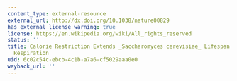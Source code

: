 ```yaml
---
content_type: external-resource
external_url: http://dx.doi.org/10.1038/nature00829
has_external_license_warning: true
license: https://en.wikipedia.org/wiki/All_rights_reserved
status: ''
title: Calorie Restriction Extends _Saccharomyces cerevisiae_ Lifespan by Increasing
  Respiration
uid: 6c02c54c-ebcb-4c1b-a7a6-cf5029aaa0e0
wayback_url: ''
---
```

